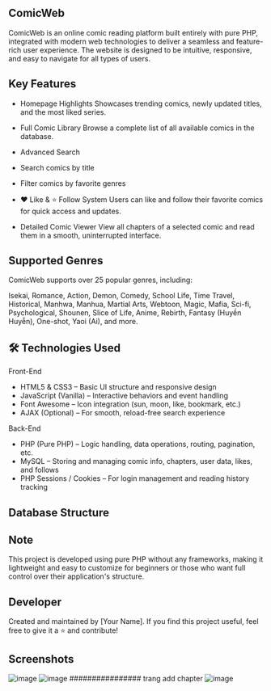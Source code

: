 ## ComicWeb
ComicWeb is an online comic reading platform built entirely with pure PHP, integrated with modern web technologies to deliver a seamless and feature-rich user experience. The website is designed to be intuitive, responsive, and easy to navigate for all types of users.

## Key Features
- Homepage Highlights
Showcases trending comics, newly updated titles, and the most liked series.

- Full Comic Library
Browse a complete list of all available comics in the database.

- Advanced Search

- Search comics by title

- Filter comics by favorite genres

- ❤️ Like & ⭐ Follow System
Users can like and follow their favorite comics for quick access and updates.

- Detailed Comic Viewer
View all chapters of a selected comic and read them in a smooth, uninterrupted interface.

## Supported Genres
ComicWeb supports over 25 popular genres, including:

Isekai, Romance, Action, Demon, Comedy, School Life, Time Travel, Historical, Manhwa, Manhua, Martial Arts, Webtoon, Magic, Mafia, Sci-fi, Psychological, Shounen, Slice of Life, Anime, Rebirth, Fantasy (Huyền Huyễn), One-shot, Yaoi (Ai), and more.

## 🛠️ Technologies Used
Front-End
- HTML5 & CSS3 – Basic UI structure and responsive design
- JavaScript (Vanilla) – Interactive behaviors and event handling
- Font Awesome – Icon integration (sun, moon, like, bookmark, etc.)
- AJAX (Optional) – For smooth, reload-free search experience

Back-End
- PHP (Pure PHP) – Logic handling, data operations, routing, pagination, etc.
- MySQL – Storing and managing comic info, chapters, user data, likes, and follows
- PHP Sessions / Cookies – For login management and reading history tracking

## Database Structure

## Note
This project is developed using pure PHP without any frameworks, making it lightweight and easy to customize for beginners or those who want full control over their application's structure.

## Developer
Created and maintained by [Your Name].
If you find this project useful, feel free to give it a ⭐ and contribute!

## Screenshots
![image](https://github.com/user-attachments/assets/f23186c4-e225-46d6-af82-bdc0eb51dba5)
![image](https://github.com/user-attachments/assets/9f65998d-8848-4a60-a88c-7760ac08ffe0)
################ trang add chapter
![image](https://github.com/user-attachments/assets/b0ca95fe-0f40-4196-ac75-5c08e2f656da)



